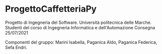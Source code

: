 # ProgettoCaffetteriaPy

Progetto di Ingegneria del Software.
Università politecnica delle Marche.
Studenti del corso di Ingegneria Informatica e dell'Automazione
Consegna 25/07/2021

Componenti del gruppo:
Marini Isabella,
Paganica Aldo,
Paganica Federica,
Sefa Endri.
